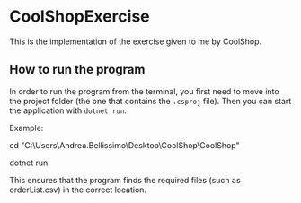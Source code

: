 # CoolShopExercise

This is the implementation of the exercise given to me by CoolShop.

## How to run the program

In order to run the program from the terminal, you first need to move into the project folder (the one that contains the `.csproj` file). Then you can start the application with `dotnet run`.

Example:

cd "C:\Users\Andrea.Bellissimo\Desktop\CoolShop\CoolShop"

dotnet run

This ensures that the program finds the required files (such as orderList.csv) in the correct location.
